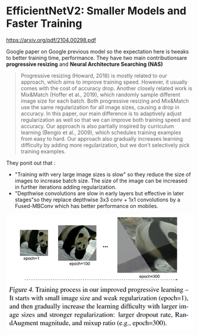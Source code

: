 # EfficientNetV2: Smaller Models and Faster Training

https://arxiv.org/pdf/2104.00298.pdf

Google paper on Google previous model so the expectation here is tweaks to better training time, performance. They have two main contributionsare **progressive resizing** and **Neural Architecture Searching (NAS)**

> Progressive resizing (Howard, 2018) is mostly
related to our approach, which aims to improve training
speed. However, it usually comes with the cost of accuracy
drop. Another closely related work is Mix&Match (Hoffer
et al., 2019), which randomly sample different image size
for each batch. Both progressive resizing and Mix&Match
use the same regularization for all image sizes, causing a
drop in accuracy. In this paper, our main difference is to
adaptively adjust regularization as well so that we can improve both training speed and accuracy. Our approach is
also partially inspired by curriculum learning (Bengio et al.,
2009), which schedules training examples from easy to hard.
Our approach also gradually increases learning difficulty by
adding more regularization, but we don’t selectively pick
training examples.

They ponit out that :

* "Training with very large image sizes is slow" so they reduce the size of images to increase batch size. The size of the image can be increased in further iterations adding regularization.
* "Depthwise convolutions are slow in early layers but effective in later stages"so they replace depthwise 3x3 conv + 1x1 convolutions by a Fused-MBConv which has better performance on mobiles.

![](../assets/2021-08-07-02-12-14.png)